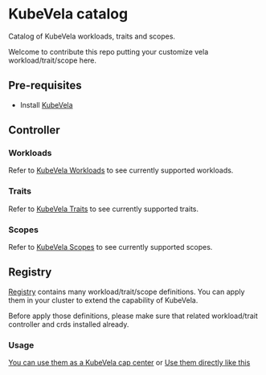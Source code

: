 # KubeVela catalog

Catalog of KubeVela workloads, traits and scopes. 

Welcome to contribute this repo putting your customize vela workload/trait/scope here.

## Pre-requisites

- Install [KubeVela](https://kubevela.io/docs/install)

## Controller

### Workloads

Refer to [KubeVela Workloads](workloads/README.md) to see currently supported workloads.

### Traits

Refer to [KubeVela Traits](traits/README.md) to see currently supported traits.

### Scopes

Refer to [KubeVela Scopes](scopes/README.md) to see currently supported scopes.

## Registry

[Registry](registry) contains many workload/trait/scope definitions. You can apply them in your cluster to extend the capability of KubeVela.

Before apply those definitions, please make sure that related workload/trait controller and crds installed already.

### Usage

[You can use them as a KubeVela cap center]( https://kubevela.io/docs/developers/cap-center) or [Use them directly like this](https://kubevela.io/docs/platform-engineers/keda)